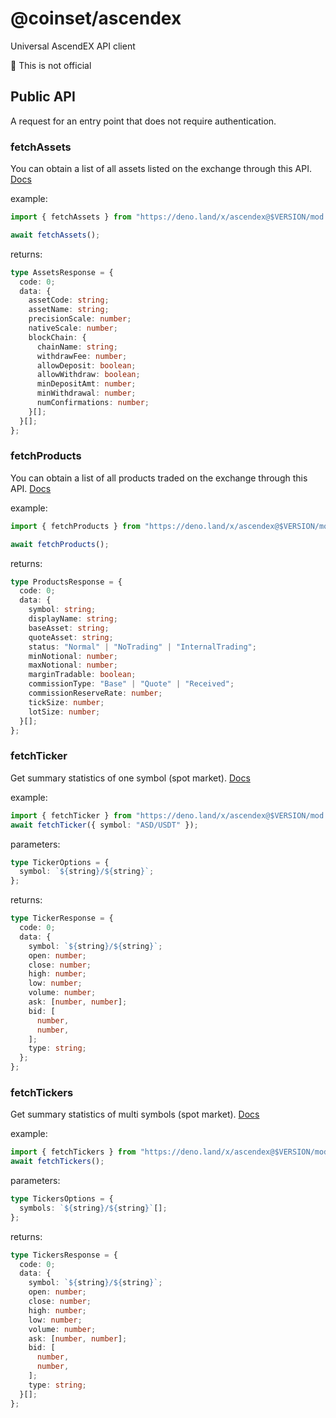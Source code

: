 # @coinset/ascendex

Universal AscendEX API client

:children_crossing: This is not official

## Public API

A request for an entry point that does not require authentication.

### fetchAssets

You can obtain a list of all assets listed on the exchange through this API.
[Docs](https://ascendex.github.io/ascendex-pro-api/#list-all-assets)

example:

```ts
import { fetchAssets } from "https://deno.land/x/ascendex@$VERSION/mod.ts";

await fetchAssets();
```

returns:

```ts
type AssetsResponse = {
  code: 0;
  data: {
    assetCode: string;
    assetName: string;
    precisionScale: number;
    nativeScale: number;
    blockChain: {
      chainName: string;
      withdrawFee: number;
      allowDeposit: boolean;
      allowWithdraw: boolean;
      minDepositAmt: number;
      minWithdrawal: number;
      numConfirmations: number;
    }[];
  }[];
};
```

### fetchProducts

You can obtain a list of all products traded on the exchange through this API.
[Docs](https://ascendex.github.io/ascendex-pro-api/#list-all-products)

example:

```ts
import { fetchProducts } from "https://deno.land/x/ascendex@$VERSION/mod.ts";

await fetchProducts();
```

returns:

```ts
type ProductsResponse = {
  code: 0;
  data: {
    symbol: string;
    displayName: string;
    baseAsset: string;
    quoteAsset: string;
    status: "Normal" | "NoTrading" | "InternalTrading";
    minNotional: number;
    maxNotional: number;
    marginTradable: boolean;
    commissionType: "Base" | "Quote" | "Received";
    commissionReserveRate: number;
    tickSize: number;
    lotSize: number;
  }[];
};
```

### fetchTicker

Get summary statistics of one symbol (spot market).
[Docs](https://ascendex.github.io/ascendex-pro-api/#ticker)

example:

```ts
import { fetchTicker } from "https://deno.land/x/ascendex@$VERSION/mod.ts";
await fetchTicker({ symbol: "ASD/USDT" });
```

parameters:

```ts
type TickerOptions = {
  symbol: `${string}/${string}`;
};
```

returns:

```ts
type TickerResponse = {
  code: 0;
  data: {
    symbol: `${string}/${string}`;
    open: number;
    close: number;
    high: number;
    low: number;
    volume: number;
    ask: [number, number];
    bid: [
      number,
      number,
    ];
    type: string;
  };
};
```

### fetchTickers

Get summary statistics of multi symbols (spot market).
[Docs](https://ascendex.github.io/ascendex-pro-api/#ticker)

example:

```ts
import { fetchTickers } from "https://deno.land/x/ascendex@$VERSION/mod.ts";
await fetchTickers();
```

parameters:

```ts
type TickersOptions = {
  symbols: `${string}/${string}`[];
};
```

returns:

```ts
type TickersResponse = {
  code: 0;
  data: {
    symbol: `${string}/${string}`;
    open: number;
    close: number;
    high: number;
    low: number;
    volume: number;
    ask: [number, number];
    bid: [
      number,
      number,
    ];
    type: string;
  }[];
};
```
